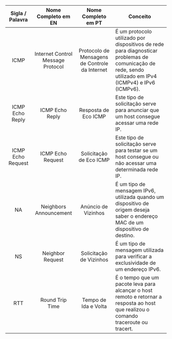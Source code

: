 | Sigla / Palavra | Nome Completo em EN | Nome Completo em PT | Conceito |
| :---: | :---: | :---: | ----- |
| ICMP | Internet Control Message Protocol | Protocolo de Mensagens de Controle da Internet | É um protocolo utilizado por dispositivos de rede para diagnosticar problemas de comunicação de rede, sendo utilizado em IPv4 (ICMPv4) e IPv6 (ICMPv6). |
| ICMP Echo Reply | ICMP Echo Reply | Resposta de Eco ICMP | Este tipo de solicitação serve para anunciar que um host consegue acessar uma rede IP.  |
| ICMP Echo Request | ICMP Echo Request | Solicitação de Eco ICMP | Este tipo de solicitação serve para testar se um host consegue ou não acessar uma determinada rede IP. |
| NA | Neighbors Announcement | Anúncio de Vizinhos  | É um tipo de mensagem IPv6, utilizada quando um dispositivo de origem deseja saber o endereço MAC de um dispositivo de destino. |
| NS | Neighbor Request | Solicitação de Vizinhos | É um tipo de mensagem utilizada para verificar a exclusividade de um endereço IPv6. |
| RTT | Round Trip Time  | Tempo de Ida e Volta  | É o tempo que um pacote leva para alcançar o host remoto e retornar a resposta ao host que realizou o comando traceroute ou tracert. |
